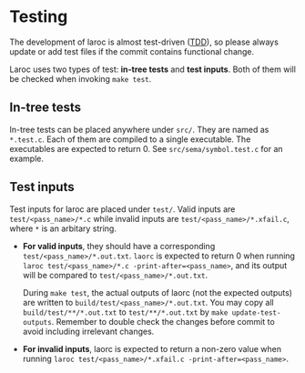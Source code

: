 Testing
=======

The development of laroc is almost test-driven
([TDD](https://en.wikipedia.org/wiki/Test-driven_development)), so please always
update or add test files if the commit contains functional change.

Laroc uses two types of test: **in-tree tests** and **test inputs**. Both of
them will be checked when invoking `make test`.

In-tree tests
-------------

In-tree tests can be placed anywhere under `src/`. They are named as `*.test.c`.
Each of them are compiled to a single executable. The executables are expected
to return 0. See `src/sema/symbol.test.c` for an example.

Test inputs
-----------
Test inputs for laroc are placed under `test/`. Valid inputs are
`test/<pass_name>/*.c` while invalid inputs are `test/<pass_name>/*.xfail.c`,
where `*` is an arbitary string.

- **For valid inputs**, they should have a corresponding
  `test/<pass_name>/*.out.txt`. `laorc` is expected to return 0 when running
  `laroc test/<pass_name>/*.c -print-after=<pass_name>`, and its output will be
  compared to `test/<pass_name>/*.out.txt`.

  During `make test`, the actual outputs of laorc (not the expected outputs) are
  written to `build/test/<pass_name>/*.out.txt`. You may copy all
  `build/test/**/*.out.txt` to `test/**/*.out.txt` by `make
  update-test-outputs`. Remember to double check the changes before commit to
  avoid including irrelevant changes.

- **For invalid inputs**, laorc is expected to return a non-zero value when
  running `laroc test/<pass_name>/*.xfail.c -print-after=<pass_name>`.
